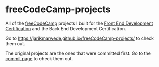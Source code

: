 # freeCodeCamp-projects
All of the [freeCodeCamp](https://www.freecodecamp.org/jarikmarwede) projects I built for the [Front End Development Certification](https://www.freecodecamp.org/certification/jarikmarwede/legacy-front-end) and the Back End Development Certification.

Go to https://jarikmarwede.github.io/freeCodeCamp-projects/ to check them out.

The original projects are the ones that were committed first.
Go to the [commit page](https://github.com/jarikmarwede/freeCodeCamp-projects/commits/master) to check them out.
